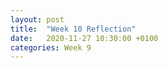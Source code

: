 ```yaml
---
layout: post
title:  "Week 10 Reflection"
date:   2020-11-27 10:30:00 +0100
categories: Week 9
---
```


